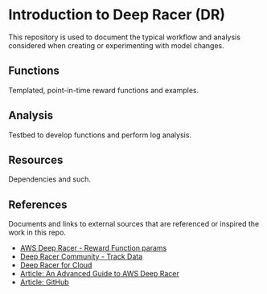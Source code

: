 # Introduction to Deep Racer (DR)
This repository is used to document the typical workflow and analysis considered when creating or experimenting with model changes.

## Functions
Templated, point-in-time reward functions and examples.

## Analysis
Testbed to develop functions and perform log analysis.

## Resources
Dependencies and such.

## References
Documents and links to external sources that are referenced or inspired the work in this repo.
- [AWS Deep Racer - Reward Function params](https://docs.aws.amazon.com/deepracer/latest/developerguide/deepracer-reward-function-input.html)
- [Deep Racer Community - Track Data](https://github.com/aws-deepracer-community/deepracer-race-data/tree/main/raw_data/tracks)
- [Deep Racer for Cloud](https://aws-deepracer-community.github.io/deepracer-for-cloud/)
- [Article: An Advanced Guide to AWS Deep Racer](https://towardsdatascience.com/an-advanced-guide-to-aws-deepracer-2b462c37eea)
- [Article: GitHub](https://github.com/dgnzlz/Capstone_AWS_DeepRacer/tree/master)